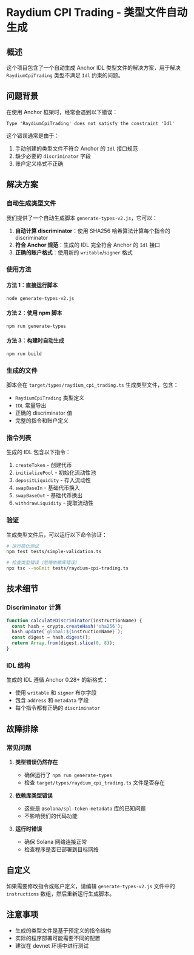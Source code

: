 # Raydium CPI Trading - 类型文件自动生成

## 概述

这个项目包含了一个自动生成 Anchor IDL 类型文件的解决方案，用于解决 `RaydiumCpiTrading` 类型不满足 `Idl` 约束的问题。

## 问题背景

在使用 Anchor 框架时，经常会遇到以下错误：
```
Type 'RaydiumCpiTrading' does not satisfy the constraint 'Idl'
```

这个错误通常是由于：
1. 手动创建的类型文件不符合 Anchor 的 `Idl` 接口规范
2. 缺少必要的 `discriminator` 字段
3. 账户定义格式不正确

## 解决方案

### 自动生成类型文件

我们提供了一个自动生成脚本 `generate-types-v2.js`，它可以：

1. **自动计算 discriminator**：使用 SHA256 哈希算法计算每个指令的 discriminator
2. **符合 Anchor 规范**：生成的 IDL 完全符合 Anchor 的 `Idl` 接口
3. **正确的账户格式**：使用新的 `writable`/`signer` 格式

### 使用方法

#### 方法 1：直接运行脚本
```bash
node generate-types-v2.js
```

#### 方法 2：使用 npm 脚本
```bash
npm run generate-types
```

#### 方法 3：构建时自动生成
```bash
npm run build
```

### 生成的文件

脚本会在 `target/types/raydium_cpi_trading.ts` 生成类型文件，包含：

- `RaydiumCpiTrading` 类型定义
- `IDL` 常量导出
- 正确的 discriminator 值
- 完整的指令和账户定义

### 指令列表

生成的 IDL 包含以下指令：

1. `createToken` - 创建代币
2. `initializePool` - 初始化流动性池
3. `depositLiquidity` - 存入流动性
4. `swapBaseIn` - 基础代币换入
5. `swapBaseOut` - 基础代币换出
6. `withdrawLiquidity` - 提取流动性

### 验证

生成类型文件后，可以运行以下命令验证：

```bash
# 运行简化测试
npm test tests/simple-validation.ts

# 检查类型错误（忽略依赖库错误）
npx tsc --noEmit tests/raydium-cpi-trading.ts
```

## 技术细节

### Discriminator 计算

```javascript
function calculateDiscriminator(instructionName) {
  const hash = crypto.createHash('sha256');
  hash.update(`global:${instructionName}`);
  const digest = hash.digest();
  return Array.from(digest.slice(0, 8));
}
```

### IDL 结构

生成的 IDL 遵循 Anchor 0.28+ 的新格式：
- 使用 `writable` 和 `signer` 布尔字段
- 包含 `address` 和 `metadata` 字段
- 每个指令都有正确的 `discriminator`

## 故障排除

### 常见问题

1. **类型错误仍然存在**
   - 确保运行了 `npm run generate-types`
   - 检查 `target/types/raydium_cpi_trading.ts` 文件是否存在

2. **依赖库类型错误**
   - 这些是 `@solana/spl-token-metadata` 库的已知问题
   - 不影响我们的代码功能

3. **运行时错误**
   - 确保 Solana 网络连接正常
   - 检查程序是否已部署到目标网络

## 自定义

如果需要修改指令或账户定义，请编辑 `generate-types-v2.js` 文件中的 `instructions` 数组，然后重新运行生成脚本。

## 注意事项

- 生成的类型文件是基于预定义的指令结构
- 实际的程序部署可能需要不同的配置
- 建议在 devnet 环境中进行测试